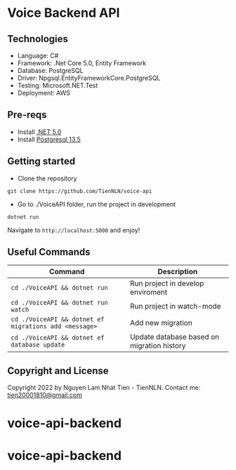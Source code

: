 # Voice Backend API

## Technologies

- Language: C#
- Framework: .Net Core 5.0, Entity Framework
- Database: PostgreSQL
- Driver: Npgsql.EntityFrameworkCore.PostgreSQL
- Testing: Microsoft.NET.Test
- Deployment: AWS

## Pre-reqs

- Install [.NET 5.0](https://dotnet.microsoft.com/en-us/download/dotnet/5.0)
- Install [Postgresql 13.5](https://www.postgresqltutorial.com/install-postgresql/)

## Getting started

- Clone the repository

```
git clone https://github.com/TienNLN/voice-api
```

- Go to ./VoiceAPI folder, run the project in development

```
dotnet run
```

Navigate to `http://localhost:5000` and enjoy!

## Useful Commands

| Command                                                      | Description                                   |
| ------------------------------------------------------------ | --------------------------------------------- |
| `cd ./VoiceAPI && dotnet run`                            | Run project in develop enviroment             |
| `cd ./VoiceAPI && dotnet run watch`                      | Run project in watch-mode                     |
| `cd ./VoiceAPI && dotnet ef migrations add <message>`    | Add new migration                             |
| `cd ./VoiceAPI && dotnet ef database update`             | Update database based on migration history    |

## Copyright and License

Copyright 2022 by Nguyen Lam Nhat Tien - TienNLN. Contact me: tien20001810@gmail.com
# voice-api-backend
# voice-api-backend
